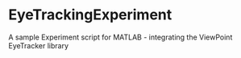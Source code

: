 # EyeTrackingExperiment
A sample Experiment script for MATLAB - integrating the ViewPoint EyeTracker library
